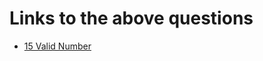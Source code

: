 # Links to the above questions

- [15 Valid Number](https://leetcode.com/explore/featured/card/may-leetcoding-challenge-2021/600/week-3-may-15th-may-21st/3744/)